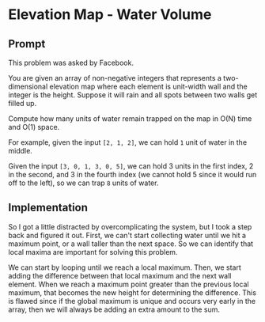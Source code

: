 # Elevation Map - Water Volume

## Prompt

This problem was asked by Facebook.

You are given an array of non-negative integers that represents a two-dimensional elevation map where each element is unit-width wall and the integer is the height. Suppose it will rain and all spots between two walls get filled up.

Compute how many units of water remain trapped on the map in O(N) time and O(1) space.

For example, given the input `[2, 1, 2]`, we can hold `1` unit of water in the middle.

Given the input `[3, 0, 1, 3, 0, 5]`, we can hold 3 units in the first index, 2 in the second, and 3 in the fourth index (we cannot hold 5 since it would run off to the left), so we can trap `8` units of water.

## Implementation

So I got a little distracted by overcomplicating the system, but I took a step back and figured it out. First, we can't start collecting water until we hit a maximum point, or a wall taller than the next space. So we can identify that local maxima are important for solving this problem.

We can start by looping until we reach a local maximum. Then, we start adding the difference between that local maximum and the next wall element. When we reach a maximum point greater than the previous local maximum, that becomes the new height for determining the difference. This is flawed since if the global maximum is unique and occurs very early in the array, then we will always be adding an extra amount to the sum. 
